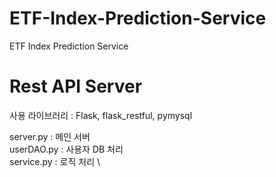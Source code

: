 # ETF-Index-Prediction-Service
ETF Index Prediction Service


# Rest API Server

사용 라이브러리 : Flask, flask_restful, pymysql

server.py : 메인 서버 \
userDAO.py : 사용자 DB 처리 \
service.py : 로직 처리 \
